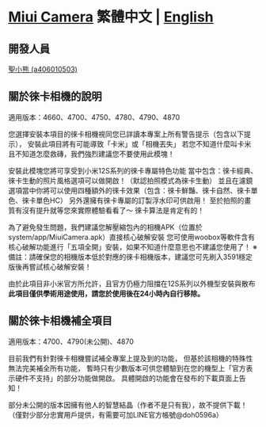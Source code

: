 # [Miui Camera](https://github.com/a406010503/Miui_Camera) 繁體中文 | [English](https://github.com/a406010503/Miui_Camera/blob/main/Leica_en.md)
## 開發人員
[聖小熊 (a406010503)](https://github.com/a406010503)

## 關於徠卡相機的說明
適用版本：4660、4700、4750、4780、4790、4870

您選擇安裝本項目的徠卡相機視同您已詳讀本專案上所有警告提示（包含以下提示），
安裝此項目將有可能導致「卡米」或「相機丟失」
若您不知道什麼叫卡米且不知道怎麼救磚，我們強烈建議您不要使用此模塊！

安裝此模塊您將可享受到小米12S系列的徠卡專屬特色功能
當中包含：徠卡經典、徠卡生動的照片風格選項可以做開啟！（默認拍照模式為徠卡生動）
並且在濾鏡選項當中你將可以使用四種額外的徠卡效果（包含：徠卡鮮豔、徠卡自然、徠卡單色、徠卡單色HC）
另外還擁有徠卡專屬的訂製浮水印可供啟用！
至於拍照的畫質有沒有提升就等您來實際體驗看看了～ 徠卡算法是肯定有的！

為了避免發生問題，我們建議您解壓縮包內的相機APK（位置於system/app/MiuiCamera.apk）直接核心破解安裝
您可使用woobox等軟件含有核心破解功能進行「五項全開」安裝，如果不知道什麼意思也不建議您使用了！
※備註：請確保您的相機版本低於對應的徠卡相機版本，建議您可先刷入3591穩定版後再嘗試核心破解安裝！

由於此項目非小米官方所允許，且官方仍極力阻擋在12S系列以外機型安裝與散布
**此項目僅供學術用途使用，請您於使用後在24小時內自行移除。**

## 關於徠卡相機補全項目
適用版本：4700、4790(未公開)、4870

目前我們有針對徠卡相機嘗試補全專案上提及到的功能，
但基於該相機的特殊性無法完美補全所有功能，
暫時只有少數版本可供您體驗到在您的機型上「官方表示硬件不支持」的部分功能做開啟。
具體開啟的功能會在發布的下載頁面上告知！

部分未公開的版本因擁有他人的智慧結晶（作者不是只有我），故不提供下載！（僅對少部分忠實用戶提供，有需要可加LINE官方帳號@doh0596a）
